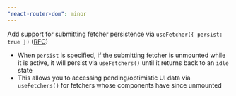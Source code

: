 ```yaml
---
"react-router-dom": minor
---
```


Add support for submitting fetcher persistence via `useFetcher({ persist: true })` ([RFC](https://github.com/remix-run/remix/discussions/7698))

- When `persist` is specified, if the submitting fetcher is unmounted while it is active, it will persist via `useFetchers()` until it returns back to an `idle` state
- This allows you to accessing pending/optimistic UI data via `useFetchers()` for fetchers whose components have since unmounted
